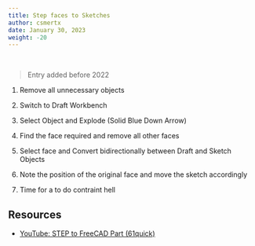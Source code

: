 ```yaml
---
title: Step faces to Sketches
author: csmertx
date: January 30, 2023
weight: -20
---
```


<br />

> Entry added before 2022

1. Remove all unnecessary objects

2. Switch to Draft Workbench

3. Select Object and Explode (Solid Blue Down Arrow)

4. Find the face required and remove all other faces

5. Select face and Convert bidirectionally between Draft and Sketch Objects

6. Note the position of the original face and move the sketch accordingly

7. Time for a to do contraint hell

## Resources

- [YouTube: STEP to FreeCAD Part (61quick)](https://www.youtube.com/watch?v=7xupVksPadA)
